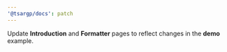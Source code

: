 ```yaml
---
'@tsargp/docs': patch
---
```


Update **Introduction** and **Formatter** pages to reflect changes in the **demo** example.
